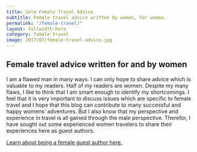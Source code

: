 ```yaml
---
title: Solo Female Travel Advice
subtitle: Female travel advice written by women, for women.
permalink: "/female-travel/"
layout: fullwidth-hero
category: female-travel
image: 2017/07/female-travel-advice.jpg
---
```


## Female travel advice written for and by women

I am a flawed man in many ways. I can only hope to share advice which is valuable to my readers. Half of my readers are women. Despite my many flaws, I like to think that I am smart enough to identify my shortcomings. I feel that it is very important to discuss issues which are specific to female travel and I hope that this blog can contribute to many successful and happy womens’ adventures. But I also know that my perspective and experience in travel is all gained through the male perspective. Therefor, I have sought out some experienced women travelers to share their experiences here as guest authors.

[Learn about being a female guest author here.](/guest-author-women/)
